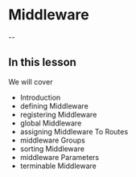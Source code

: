 # Middleware

--
## In this lesson
We will cover
- Introduction
- defining Middleware
- registering Middleware
- global Middleware
- assigning Middleware To Routes
- middleware Groups
- sorting Middleware
- middleware Parameters
- terminable Middleware

